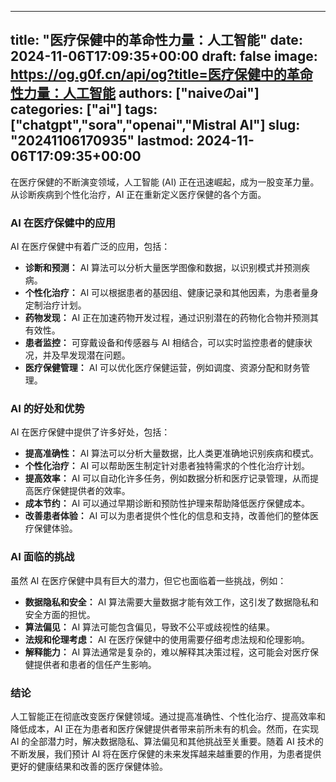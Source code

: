 
---
title: "医疗保健中的革命性力量：人工智能"
date: 2024-11-06T17:09:35+00:00
draft: false
image: https://og.g0f.cn/api/og?title=医疗保健中的革命性力量：人工智能
authors: ["naiveのai"]
categories: ["ai"]
tags: ["chatgpt","sora","openai","Mistral AI"]
slug: "20241106170935"
lastmod: 2024-11-06T17:09:35+00:00
---
在医疗保健的不断演变领域，人工智能 (AI) 正在迅速崛起，成为一股变革力量。从诊断疾病到个性化治疗，AI 正在重新定义医疗保健的各个方面。

### AI 在医疗保健中的应用

AI 在医疗保健中有着广泛的应用，包括：

* **诊断和预测：** AI 算法可以分析大量医学图像和数据，以识别模式并预测疾病。
* **个性化治疗：** AI 可以根据患者的基因组、健康记录和其他因素，为患者量身定制治疗计划。
* **药物发现：** AI 正在加速药物开发过程，通过识别潜在的药物化合物并预测其有效性。
* **患者监控：** 可穿戴设备和传感器与 AI 相结合，可以实时监控患者的健康状况，并及早发现潜在问题。
* **医疗保健管理：** AI 可以优化医疗保健运营，例如调度、资源分配和财务管理。

### AI 的好处和优势

AI 在医疗保健中提供了许多好处，包括：

* **提高准确性：** AI 算法可以分析大量数据，比人类更准确地识别疾病和模式。
* **个性化治疗：** AI 可以帮助医生制定针对患者独特需求的个性化治疗计划。
* **提高效率：** AI 可以自动化许多任务，例如数据分析和医疗记录管理，从而提高医疗保健提供者的效率。
* **成本节约：** AI 可以通过早期诊断和预防性护理来帮助降低医疗保健成本。
* **改善患者体验：** AI 可以为患者提供个性化的信息和支持，改善他们的整体医疗保健体验。

### AI 面临的挑战

虽然 AI 在医疗保健中具有巨大的潜力，但它也面临着一些挑战，例如：

* **数据隐私和安全：** AI 算法需要大量数据才能有效工作，这引发了数据隐私和安全方面的担忧。
* **算法偏见：** AI 算法可能包含偏见，导致不公平或歧视性的结果。
* **法规和伦理考虑：** AI 在医疗保健中的使用需要仔细考虑法规和伦理影响。
* **解释能力：** AI 算法通常是复杂的，难以解释其决策过程，这可能会对医疗保健提供者和患者的信任产生影响。

### 结论

人工智能正在彻底改变医疗保健领域。通过提高准确性、个性化治疗、提高效率和降低成本，AI 正在为患者和医疗保健提供者带来前所未有的机会。然而，在实现 AI 的全部潜力时，解决数据隐私、算法偏见和其他挑战至关重要。随着 AI 技术的不断发展，我们预计 AI 将在医疗保健的未来发挥越来越重要的作用，为患者提供更好的健康结果和改善的医疗保健体验。